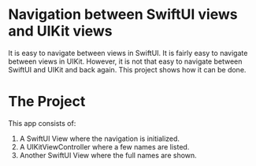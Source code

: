 # Navigation between SwiftUI views and UIKit views #

It is easy to navigate between views in SwiftUI. It is fairly easy to navigate between views in UIKit. However, it is not that easy to navigate between SwiftUI and UIKit and back again. This project shows how it can be done.

# The Project

This app consists of: 

1. A SwiftUI View where the navigation is initialized.
2. A UIKitViewController where a few names are listed.
3. Another SwiftUI View where the full names are shown.

